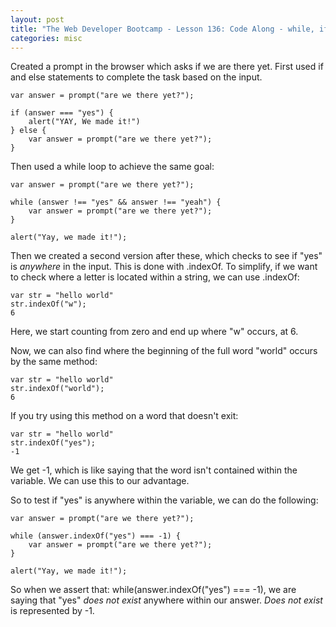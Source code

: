 ```yaml
---
layout: post
title: "The Web Developer Bootcamp - Lesson 136: Code Along - while, if, else, .indexOf"
categories: misc
---
```


Created a prompt in the browser which asks if we are there yet. First used if and else statements to complete the task based on the input. 
```
var answer = prompt("are we there yet?");

if (answer === "yes") {
    alert("YAY, We made it!")
} else {
    var answer = prompt("are we there yet?");
}
```

Then used a while loop to achieve the same goal:
```
var answer = prompt("are we there yet?");

while (answer !== "yes" && answer !== "yeah") {
    var answer = prompt("are we there yet?");
}

alert("Yay, we made it!");
```

Then we created a second version after these, which checks to see if "yes" is *anywhere* in the input. This is done with .indexOf. 
To simplify, if we want to check where a letter is located within a string, we can use .indexOf:
```
var str = "hello world"
str.indexOf("w");
6
```
Here, we start counting from zero and end up where "w" occurs, at 6.

Now, we can also find where the beginning of the full word "world" occurs by the same method:
```
var str = "hello world"
str.indexOf("world");
6
```
If you try using this method on a word that doesn't exit:
```
var str = "hello world"
str.indexOf("yes");
-1
```
We get -1, which is like saying that the word isn't contained within the variable. 
We can use this to our advantage.

So to test if "yes" is anywhere within the variable, we can do the following:
```
var answer = prompt("are we there yet?");

while (answer.indexOf("yes") === -1) {
    var answer = prompt("are we there yet?");
}

alert("Yay, we made it!");
```
So when we assert that: while(answer.indexOf("yes") === -1), we are saying that "yes" *does not exist* anywhere within our answer. *Does not exist* is represented by -1.